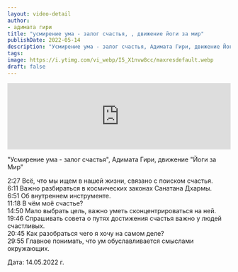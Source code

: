 ```yaml
---
layout: video-detail
author:
- адимата гири
title: "усмирение ума - залог счастья, , движение йоги за мир"
publishDate: 2022-05-14
description: "Усмирение ума - залог счастья, Адимата Гири, движение Йоги за Мир  2 27 Всё, что мы ищем в нашей жизни, связано с поиском счастья.  6 11 Важно разбираться в космических законах Санатана Дхармы.  6 51 Об внутреннем инструменте.  11 18 В чём"
tags: 
image: https://i.ytimg.com/vi_webp/I5_X1nvw8cc/maxresdefault.webp
draft: false
---
```


<iframe width="100%" src="https://www.youtube.com/embed/I5_X1nvw8cc" frameborder="0" allowfullscreen=""></iframe> 

 "Усмирение ума - залог счастья", Адимата Гири, движение "Йоги за Мир"

 2:27 Всё, что мы ищем в нашей жизни, связано с поиском счастья.  
 6:11 Важно разбираться в космических законах Санатана Дхармы.  
 6:51 Об внутреннем инструменте.  
 11:18 В чём моё счастье?  
 14:50 Мало выбрать цель, важно уметь сконцентрироваться на ней.  
 19:46 Спрашивать совета о путях достижения счастья важно у людей счастливых.  
 20:45 Как разобраться чего я хочу на самом деле?  
 29:55 Главное понимать, что ум обуславливается смыслами окружающих.  

  
 Дата: 14.05.2022 г.

  

 